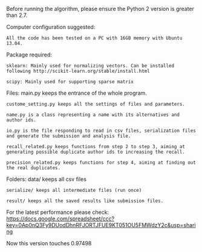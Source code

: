 Before running the algorithm, please ensure the Python 2 version is greater than 2.7.

Computer configuration suggested:

    All the code has been tested on a PC with 16GB memory with Ubuntu 13.04.

Package required: 

    sklearn: Mainly used for normalizing vectors. Can be installed following http://scikit-learn.org/stable/install.html

    scipy: Mainly used for supporting sparse matrix

Files:
    main.py keeps the entrance of the whole program.

    custome_setting.py keeps all the settings of files and parameters.

    name.py is a class representing a name with its alternatives and author ids.

    io.py is the file responding to read in csv files, serialization files and generate the submission and analysis file.

    recall_related.py keeps functions from step 2 to step 3, aiming at generating possible duplicate author ids to increasing the recall.

    precision_related.py keeps functions for step 4, aiming at finding out the real duplicates.

Folders:
    data/ keeps all csv files

    serialize/ keeps all intermediate files (run once)
    
    result/ keeps all the saved results like submission files.

For the latest performance please check: 
https://docs.google.com/spreadsheet/ccc?key=0Ap0nQ3Fy9DUodDhnRFJORTJFUE9KT051OU5FMWdzY2c&usp=sharing

Now this version touches 0.97498 


